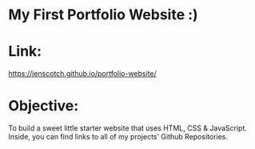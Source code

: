 # My First Portfolio Website :)

# Link:
https://jenscotch.github.io/portfolio-website/

# Objective: 
To build a sweet little starter website that uses HTML, CSS & JavaScript. Inside, you can find links to all of my projects' Github Repositories.
